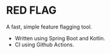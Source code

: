 # RED FLAG

A fast, simple feature flagging tool.

- Written using Spring Boot and Kotlin.
- CI using Github Actions.